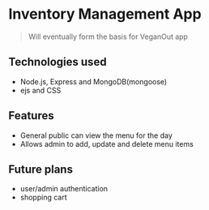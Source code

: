 # Inventory Management App
> Will eventually form the basis for VeganOut app

## Technologies used
- Node.js, Express and MongoDB(mongoose)
- ejs and CSS

## Features
- General public can view the menu for the day
- Allows admin to add, update and delete menu items

## Future plans
- user/admin authentication
- shopping cart